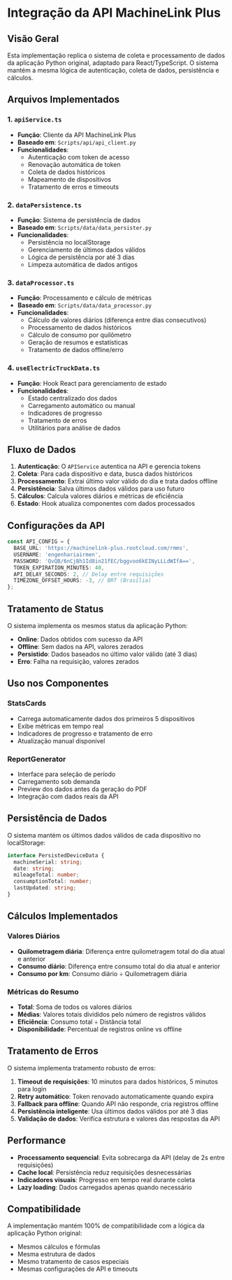 # Integração da API MachineLink Plus

## Visão Geral

Esta implementação replica o sistema de coleta e processamento de dados da aplicação Python original, adaptado para React/TypeScript. O sistema mantém a mesma lógica de autenticação, coleta de dados, persistência e cálculos.

## Arquivos Implementados

### 1. `apiService.ts`
- **Função**: Cliente da API MachineLink Plus
- **Baseado em**: `Scripts/api/api_client.py`
- **Funcionalidades**:
  - Autenticação com token de acesso
  - Renovação automática de token
  - Coleta de dados históricos
  - Mapeamento de dispositivos
  - Tratamento de erros e timeouts

### 2. `dataPersistence.ts`
- **Função**: Sistema de persistência de dados
- **Baseado em**: `Scripts/data/data_persister.py`
- **Funcionalidades**:
  - Persistência no localStorage
  - Gerenciamento de últimos dados válidos
  - Lógica de persistência por até 3 dias
  - Limpeza automática de dados antigos

### 3. `dataProcessor.ts`
- **Função**: Processamento e cálculo de métricas
- **Baseado em**: `Scripts/data/data_processor.py`
- **Funcionalidades**:
  - Cálculo de valores diários (diferença entre dias consecutivos)
  - Processamento de dados históricos
  - Cálculo de consumo por quilômetro
  - Geração de resumos e estatísticas
  - Tratamento de dados offline/erro

### 4. `useElectricTruckData.ts`
- **Função**: Hook React para gerenciamento de estado
- **Funcionalidades**:
  - Estado centralizado dos dados
  - Carregamento automático ou manual
  - Indicadores de progresso
  - Tratamento de erros
  - Utilitários para análise de dados

## Fluxo de Dados

1. **Autenticação**: O `APIService` autentica na API e gerencia tokens
2. **Coleta**: Para cada dispositivo e data, busca dados históricos
3. **Processamento**: Extrai último valor válido do dia e trata dados offline
4. **Persistência**: Salva últimos dados válidos para uso futuro
5. **Cálculos**: Calcula valores diários e métricas de eficiência
6. **Estado**: Hook atualiza componentes com dados processados

## Configurações da API

```typescript
const API_CONFIG = {
  BASE_URL: 'https://machinelink-plus.rootcloud.com/rmms',
  USERNAME: 'engenhariairmen',
  PASSWORD: 'QvQB/6nCjBh1Id8in21fEC/bggvoo6kEINyLLLdWIfA==',
  TOKEN_EXPIRATION_MINUTES: 40,
  API_DELAY_SECONDS: 2, // Delay entre requisições
  TIMEZONE_OFFSET_HOURS: -3, // BRT (Brasília)
};
```

## Tratamento de Status

O sistema implementa os mesmos status da aplicação Python:

- **Online**: Dados obtidos com sucesso da API
- **Offline**: Sem dados na API, valores zerados
- **Persistido**: Dados baseados no último valor válido (até 3 dias)
- **Erro**: Falha na requisição, valores zerados

## Uso nos Componentes

### StatsCards
- Carrega automaticamente dados dos primeiros 5 dispositivos
- Exibe métricas em tempo real
- Indicadores de progresso e tratamento de erro
- Atualização manual disponível

### ReportGenerator
- Interface para seleção de período
- Carregamento sob demanda
- Preview dos dados antes da geração do PDF
- Integração com dados reais da API

## Persistência de Dados

O sistema mantém os últimos dados válidos de cada dispositivo no localStorage:

```typescript
interface PersistedDeviceData {
  machineSerial: string;
  date: string;
  mileageTotal: number;
  consumptionTotal: number;
  lastUpdated: string;
}
```

## Cálculos Implementados

### Valores Diários
- **Quilometragem diária**: Diferença entre quilometragem total do dia atual e anterior
- **Consumo diário**: Diferença entre consumo total do dia atual e anterior
- **Consumo por km**: Consumo diário ÷ Quilometragem diária

### Métricas do Resumo
- **Total**: Soma de todos os valores diários
- **Médias**: Valores totais divididos pelo número de registros válidos
- **Eficiência**: Consumo total ÷ Distância total
- **Disponibilidade**: Percentual de registros online vs offline

## Tratamento de Erros

O sistema implementa tratamento robusto de erros:

1. **Timeout de requisições**: 10 minutos para dados históricos, 5 minutos para login
2. **Retry automático**: Token renovado automaticamente quando expira
3. **Fallback para offline**: Quando API não responde, cria registros offline
4. **Persistência inteligente**: Usa últimos dados válidos por até 3 dias
5. **Validação de dados**: Verifica estrutura e valores das respostas da API

## Performance

- **Processamento sequencial**: Evita sobrecarga da API (delay de 2s entre requisições)
- **Cache local**: Persistência reduz requisições desnecessárias
- **Indicadores visuais**: Progresso em tempo real durante coleta
- **Lazy loading**: Dados carregados apenas quando necessário

## Compatibilidade

A implementação mantém 100% de compatibilidade com a lógica da aplicação Python original:
- Mesmos cálculos e fórmulas
- Mesma estrutura de dados
- Mesmo tratamento de casos especiais
- Mesmas configurações de API e timeouts
